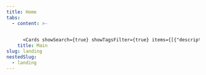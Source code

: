 ```yaml
---
title: Home
tabs:
  - content: >-
      

      <Cards showSearch={true} showTagsFilter={true} items={[{"description":"An accordion vertically stacked group of interactive headings that reveal an associated section of content when clicked","heading":"Accordion","link":{"href":"https://atomlearning.design/components/layout/accordion"},"tags":["Layout/Structure"],"image":"/admin/images/accordion.svg"},{"description":"An accessible interactive wrapper around Icon to trigger an action behaving just like buttons.","heading":"Action icon","tags":["Actions","Navigation"],"link":{"href":"https://atomlearning.design/components/navigation/action-icon"},"image":"/admin/images/action-icon.svg"},{"description":"A modal dialog that interrupts the user with important content and expects a response.","heading":"Alert dialog","tags":["Feedback","Overlays"],"link":{"href":"https://atomlearning.design/components/feedback/alert-dialog"},"image":"/admin/images/alert-dialog.svg"},{"heading":"Avatar","description":"An avatar is a component that offers a visual representation of a user or entity. It helps to quickly identify users or objects.","link":{"href":"https://atomlearning.design/components/media/avatar"},"tags":["Media","Actions","Images and icons"],"image":"/admin/images/avatar.svg"},{"heading":"Badge","link":{"href":"https://atomlearning.design/components/feedback/badge"},"description":"Badges are visual indicators for labels, useful to emphasize information to the user. Works best with single-word values.","tags":["Feedback"]},{"heading":"Box","description":"Box is our most fundamental layout component, an abstraction over the div element.","tags":["Layout/Structure"],"link":{"href":"https://atomlearning.design/components/layout/box"},"image":"/admin/images/box.svg"},{"description":"Buttons trigger an action such as submitting a form or showing/hiding an interface component.","heading":"Button","link":{"href":"https://atomlearning.design/components/navigation/button"},"tags":["Actions","Navigation"],"image":"/admin/images/button.svg"},{"link":{"href":"https://atomlearning.design/components/media/carousel"},"description":"The Carousel component displays a series of slides that can be swiped between or selected directly via buttons","heading":"Carousel","tags":["Media","Images and icons"],"image":"/admin/images/carousel.svg"},{"heading":"Checkbox","description":"A toggle input for choosing from predefined options.","link":{"href":"https://atomlearning.design/components/form/fields/checkbox-field"},"image":"/admin/images/checkbox.svg","tags":["Inputs"]},{"heading":"Chip","description":"A component in the shape of a pill providing visual cues to prompt users to enter information or filter content.","link":{"href":"https://atomlearning.design/components/feedback/chip"},"tags":["Inputs","Filter"],"image":"/admin/images/chips.svg"},{"description":"Combobox combines a text input with a list of suggested values.","heading":"Combobox","link":{"href":"https://atomlearning.design/components/form/primitives/combobox"},"tags":["Inputs"],"image":"/admin/images/combobox.svg"},{"description":"Displays tabular data with features such as sorting and pagination.","heading":"Table","image":"/admin/images/datatable.svg","tags":["List and tables","Layout/Structure"],"link":{"href":"https://atomlearning.design/components/content/table"}},{"description":"A form component that provides a styled date selector.","heading":"Date input","link":{"href":"https://atomlearning.design/components/form/fields/date-field"},"tags":["Inputs"],"image":"/admin/images/date-input.svg"},{"description":"The Dialog component renders its children inside a modal and puts a dimmer over the rest of the screen.","heading":"Dialog","link":{"href":"https://atomlearning.design/components/surfaces/dialog"},"tags":["Overlays","Layout/Structure"],"image":"/admin/images/dialog.svg"},{"description":"Use Divider to render a horizontal or vertical line that will extend to the parent node's width/height.","heading":"Divider","image":"/admin/images/divider.svg","link":{"href":"https://atomlearning.design/components/content/divider"},"tags":["Layout/Structure"]},{"description":"A menu in which options are hidden by default but can be shown by interacting with a button; it is not a form input.","heading":"Dropdown menu","image":"/admin/images/dropdown-menu-_new-⚠️not.coded⚠️.svg","tags":["Actions","Inputs"],"link":{"href":"https://atomlearning.design/components/surfaces/dropdown-menu"}},{"description":"Empty states are messages that provide an explanation of an interface in absence of content.","heading":"Empty state","link":{"href":"https://atomlearning.design/components/feedback/empty-state"},"tags":["Feedback"],"image":"/admin/images/empty-state.svg"},{"heading":"File input","description":"An input that allows users to upload a file from their device.","tags":["Inputs"],"link":{"href":"https://atomlearning.design/components/form/primitives/file-input"},"image":"/admin/images/file-input.svg"},{"image":"/admin/images/flex.svg","heading":"Flex","description":"The Flex component is a light abstraction over Box that sets its rendering context to flex.","link":{"href":"https://atomlearning.design/components/layout/flex"},"tags":["Layout/Structure"]},{"description":"The Grid component implements a simple CSS grid with auto-fit columns.","heading":"Grid","tags":["Layout/Structure"],"image":"/admin/images/grid.svg","link":{"href":"https://atomlearning.design/components/layout/grid"}},{"description":"Use Heading to define a semantically relevant title to a component, section, or page.","heading":"Heading","link":{"href":"https://atomlearning.design/components/content/heading"},"image":"/admin/images/heading.svg","tags":["Titles and text"]},{"image":"/admin/images/icon.svg","description":"A standardized way to render icons, ensuring that only the icons you use are included in your output.","heading":"Icon","link":{"href":"https://atomlearning.design/components/content/icon"},"tags":["Images and icons","Media"]},{"description":"An element for embedding images.","heading":"Image","link":{"href":"https://atomlearning.design/components/media/image"},"tags":["Media","Images and icons"],"image":"/admin/images/image.svg"},{"image":"/admin/images/inline-messages.svg","heading":"Inline message","description":"An inline feedback message in the form of simple text that informs the user of relevant information, revealed in context.","link":{"href":"https://atomlearning.design/components/feedback/inline-message"},"tags":["Feedback"]},{"image":"/admin/images/input-field.svg","heading":"Input field","description":"A form control that accepts a single line of text and numbers.","tags":["Inputs"],"link":{"href":"https://atomlearning.design/components/form/fields/input-field"}},{"heading":"Label","description":"A text label for form inputs.","link":{"href":"https://atomlearning.design/components/form/primitives/label"},"tags":["Inputs"],"image":"/admin/images/label.svg"},{"heading":"Link","description":"A link is a reference to a resource. This can be external or internal.","tags":["Actions","Layout/Structure"],"link":{"href":"https://atomlearning.design/components/navigation/link"},"image":"/admin/images/link.svg"},{"heading":"List","description":"Lists are used for grouping a collection of related items. There are unordered and ordered lists.","tags":["List and tables"],"link":{"href":"https://atomlearning.design/components/content/list"},"image":"/admin/images/list.svg"},{"description":"A visual indicator that a process is happening in the background.","heading":"Loader","link":{"href":"https://atomlearning.design/components/feedback/loader"},"tags":["Feedback"],"image":"/admin/images/loader.svg"},{"description":"MarkdownContent will transform a Markdown string into Atom Learning design system components.","heading":"Markdown content","image":"/admin/images/markdown.svg","link":{"href":"https://atomlearning.design/components/content/markdown-content"},"tags":["Layout/Structure"]},{"heading":"Navigation menu","description":"NavigationMenu exports components that combine to form a container for navigation links.","tags":["Navigation"],"link":{"href":"https://atomlearning.design/components/navigation/navigation-menu"},"image":"/admin/images/navigation-menu.svg"},{"heading":"Notification badge","description":"A small label that wraps content and displays a numeric notification.","link":{"href":"https://atomlearning.design/components/feedback/notification-badge"},"tags":["Feedback"],"image":"/admin/images/notification-badge.svg"},{"image":"/admin/images/number-input.svg","heading":"Number input","description":"An Input control for editing a numeric/quantity value with increment and decrement buttons next to it.","link":{"href":"https://atomlearning.design/components/form/fields/number-input-field"},"tags":["Inputs"]},{"image":"/admin/images/pagination.svg","heading":"Pagination","description":"A component used whenever a user needs to navigate through sets of data that are too long to fit on one page. ","link":{"href":"https://atomlearning.design/components/navigation/pagination"},"tags":["Navigation","List and tables"]},{"description":"An input for passwords with visibility toggle functionality.","heading":"Password input","link":{"href":"https://atomlearning.design/components/form/fields/password-field"},"tags":["Inputs"],"image":"/admin/images/password-input.svg"},{"image":"/admin/images/popover.svg","description":"The Popover component displays floating informative and actionable content in relation to a target.","heading":"Popover","link":{"href":"https://atomlearning.design/components/surfaces/popover"},"tags":["Overlays","Layout/Structure"]},{"image":"/admin/images/progress-bar.svg","link":{"href":"https://atomlearning.design/components/feedback/progress-bar"},"heading":"Progress bar","description":"A horizontal bar indicating the current completion status of a task, updated as the task progresses.","tags":["Feedback"]},{"image":"/admin/images/radio-button.svg","heading":"Radio button","description":"Radio buttons allow a user to select a single option from a list of predefined options.","tags":["Inputs"],"link":{"href":"https://atomlearning.design/components/form/fields/radio-button-field"}},{"image":"/admin/images/radio-card.svg","heading":"Radio card","description":"A Radio Button that enables extra emphasis and descriptive capability.","link":{"href":"https://atomlearning.design/components/form/primitives/radio-card"},"tags":["Inputs"]},{"image":"/admin/images/search-input.svg","heading":"Search input","description":"Search inputs allow users to find content by entering a search term.","link":{"href":"https://atomlearning.design/components/form/fields/search-field"},"tags":["Inputs","Filter"]},{"image":"/admin/images/selectmenu.svg","description":"A form input used for selecting a value. It shows a list of predefined options for the user to choose from.","heading":"Select","link":{"href":"https://atomlearning.design/components/form/fields/select-field"},"tags":["Inputs"]},{"heading":"Section message","description":"A contextual feedback message displayed to inform the user in a particular section of the page.","link":{"href":"https://atomlearning.design/components/feedback/section-message"},"tags":["Feedback"],"image":"/admin/images/section-message.svg"},{"image":"/admin/images/sidedrawer.svg","heading":"Sidedrawer","link":{"href":"https://atomlearning.design/components/navigation/sidedrawer"},"description":"A side panel to navigate the content of a product. Appears overlaid on top of a page and when triggered by the hamburguer menu.","tags":["Navigation"]},{"description":"A form control for choosing a value within a preset range of values.","heading":"Slider","image":"/admin/images/slider.svg","link":{"href":"https://atomlearning.design/components/form/fields/slider-field"},"tags":["Inputs"]},{"description":"Stack is a layout component that provides an abstraction over the flexbox gap property","heading":"Stack","image":"/admin/images/stack.svg","link":{"href":"https://atomlearning.design/components/layout/stack"},"tags":["Layout/Structure"]},{"image":"/admin/images/stack-content.svg","heading":"Stack content","description":"A layout component to provide internal spacing between content components.","link":{"href":"https://atomlearning.design/components/layout/stack-content"},"tags":["Layout/Structure"]},{"description":"Component to indicate progress during more than one-step processes.","heading":"Stepper","image":"/admin/images/stepper.svg","link":{"href":"https://atomlearning.design/components/navigation/stepper"},"tags":["Navigation","Feedback"]},{"image":"/admin/images/switch.svg","heading":"Switch","description":"A control used to switch between two states: often on or off.","link":{"href":"https://atomlearning.design/components/form/primitives/switch"},"tags":["Inputs"]},{"image":"/admin/images/tab.svg","heading":"Tabs","link":{"href":"https://atomlearning.design/components/layout/tabs"},"description":"Tabs are a component to navigate between different sections of content that are displayed one at a time.","tags":["Navigation","Filter"]},{"image":"/admin/images/text.svg","heading":"Text","description":"Text is our basic component for rendering text, use it for any non-heading text.","link":{"href":"https://atomlearning.design/components/content/text"},"tags":["Titles and text"]},{"description":"A form control for editing multi-line text.","heading":"Textarea","link":{"href":"https://atomlearning.design/components/form/fields/textarea-field"},"tags":["Inputs"],"image":"/admin/images/text-area.svg"},{"image":"/admin/images/toast.svg","heading":"Toast","description":"A floating alert which appears in a layer above other content providing immediate feedback. Disappear automatically or can be dismissed by the user.","link":{"href":"https://atomlearning.design/components/feedback/toast"},"tags":["Feedback","Overlays"]},{"description":"A component that lets users toggle between a group of options. It can be used as single or multi-select.","heading":"Toggle group","image":"/admin/images/toggle-group.svg","link":{"href":"https://atomlearning.design/components/content/toggle-group"},"tags":["Actions","Filter"]},{"image":"/admin/images/tooltip.svg","link":{"href":"https://atomlearning.design/components/surfaces/tooltip"},"description":"Tooltips display a description or extra information about an element, usually on hover, but can also be on click or tap.","heading":"Tooltip","tags":["Feedback"]},{"image":"/admin/images/topbar.svg","heading":"Topbar","description":"The topbar allows users to search, access menus, and navigate. By default it’s fixed at the top of the interface.","tags":["Navigation","Layout/Structure"],"link":{"href":"https://atomlearning.design/components/surfaces/top-bar"}},{"image":"/admin/images/video.svg","heading":"Video","description":"Video component supports playing Vimeo hosted videos.","link":{"href":"https://atomlearning.design/components/media/video"},"tags":["Media"]}]} />
    title: Main
slug: landing
nestedSlug:
  - landing
---
```

